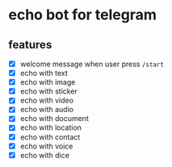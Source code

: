# echo bot for telegram

## features

- [x] welcome message when user press `/start`
- [x] echo with text
- [x] echo with image
- [x] echo with sticker
- [x] echo with video
- [x] echo with audio
- [x] echo with document
- [x] echo with location
- [x] echo with contact
- [x] echo with voice
- [x] echo with dice
